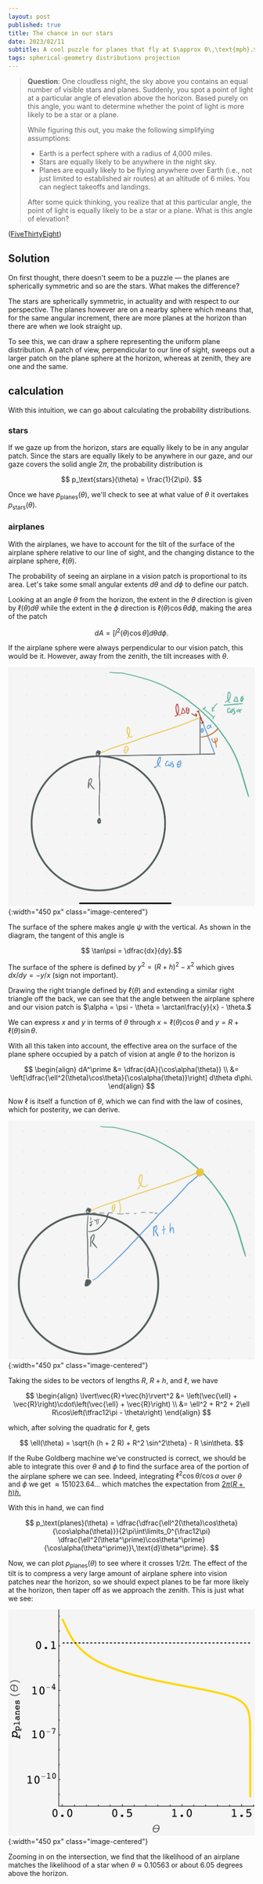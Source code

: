 ```yaml
---
layout: post
published: true
title: The chance in our stars
date: 2023/02/11
subtitle: A cool puzzle for planes that fly at $\approx 0\,\text{mph}.$
tags: spherical-geometry distributions projection
---
```


>**Question**: One cloudless night, the sky above you contains an equal number of visible stars and planes. Suddenly, you spot a point of light at a particular angle of elevation above the horizon. Based purely on this angle, you want to determine whether the point of light is more likely to be a star or a plane.
>
>While figuring this out, you make the following simplifying assumptions:
>
>- Earth is a perfect sphere with a radius of 4,000 miles.
>- Stars are equally likely to be anywhere in the night sky.
>- Planes are equally likely to be flying anywhere over Earth (i.e., not just limited to established air routes) at an altitude of 6 miles. You can neglect takeoffs and landings.
>
>After some quick thinking, you realize that at this particular angle, the point of light is equally likely to be a star or a plane. What is this angle of elevation?

<!--more-->

([FiveThirtyEight](https://fivethirtyeight.com/features/its-a-star-its-a-plane-its-the-riddler/))

## Solution

On first thought, there doesn't seem to be a puzzle — the planes are spherically symmetric and so are the stars. What makes the difference?

The stars are spherically symmetric, in actuality and with respect to our perspective. The planes however are on a nearby sphere which means that, for the same angular increment, there are more planes at the horizon than there are when we look straight up.

To see this, we can draw a sphere representing the uniform plane distribution. A patch of view, perpendicular to our line of sight, sweeps out a larger patch on the plane sphere at the horizon, whereas at zenith, they are one and the same.

## calculation

With this intuition, we can go about calculating the probability distributions. 

### stars

<!-- First of all, the stars are uniform with respect to our perspective.  -->
If we gaze up from the horizon, stars are equally likely to be in any angular patch. Since the stars are equally likely to be anywhere in our gaze, and our gaze covers the solid angle $2\pi,$ the probability distribution is

$$ p_\text{stars}(\theta) = \frac{1}{2\pi}. $$

<!-- i.e. if we are just considering small patches of sky, we'd have a true uniform distribution $p(\theta,\phi) = 1/4\pi.$  -->

<!-- however, we have to account for the fact that when we look up at an angle $\theta$ to the horizon, we can look at any angle $\phi.$ this gives small angles of $\theta$ a larger circle of sky to intercept. the radius if proportional to $\cos\theta$ so -->

<!-- $$ p_\text{stars}(\theta) = \dfrac{\cos\theta}{\int\limits_0^{\frac12\pi}\cos\theta\,\text{d}\theta} = \cos\theta. $$ -->

Once we have $p_\text{planes}(\theta),$ we'll check to see at what value of $\theta$ it overtakes $p_\text{stars}(\theta).$

### airplanes

With the airplanes, we have to account for the tilt of the surface of the airplane sphere relative to our line of sight, and the changing distance to the airplane sphere, $\ell(\theta).$

The probability of seeing an airplane in a vision patch is proportional to its area. Let's take some small angular extents $d \theta$ and $d \phi$ to define our patch.

Looking at an angle $\theta$ from the horizon, the extent in the $\theta$ direction is given by $\ell(\theta)d\theta$ while the extent in the $\phi$ direction is $\ell(\theta)\cos\theta d\phi,$ making the area of the patch

$$ dA = \left[l^2(\theta)\cos\theta\right] d\theta d\phi. $$

If the airplane sphere were always perpendicular to our vision patch, this would be it. However, away from the zenith, the tilt increases with $\theta.$ 

![](/img/2023-02-11-alpha-diagram.png){:width="450 px" class="image-centered"}

The surface of the sphere makes angle $\psi$ with the vertical. As shown in the diagram, the tangent of this angle is 

$$ \tan\psi = \dfrac{dx}{dy}.$$ 

The surface of the sphere is defined by $y^2 = (R+h)^2 - x^2$ which gives $dx/dy = -y/x$ (sign not important). 

Drawing the right triangle defined by $\ell(\theta)$ and extending a similar right triangle off the back, we can see that the angle between the airplane sphere and our vision patch is $\alpha = \psi - \theta = \arctan\frac{y}{x} - \theta.$

We can express $x$ and $y$ in terms of $\theta$ through $x = \ell(\theta)\cos\theta$ and $y = R + \ell(\theta)\sin\theta.$

With all this taken into account, the effective area on the surface of the plane sphere occupied by a patch of vision at angle $\theta$ to the horizon is

$$
  \begin{align}
    dA^\prime &= \dfrac{dA}{\cos\alpha(\theta)} \\
    &= \left[\dfrac{\ell^2(\theta)\cos\theta}{\cos\alpha(\theta)}\right] d\theta d\phi. 
  \end{align}
$$

<!-- we can analyze the tilt by drawing a triangle. our vision patch is perpendicular to us and, so, makes angle $\theta$ with the corresponding patch on the sphere. that means our patch is a projection of the airplane patch at angle $\theta,$ so that $\text{d}A = \text{d}A^\prime/\cos\theta.$ -->

<!-- the length of the patch in the $\theta$-direction is just $\ell \Delta \theta,$ while the circumference of the strip is $2\pi\ell\cos\theta,$ making $dA = 2\pi\ell^2\cos\theta/\cos\theta = 2\pi\ell^2.$ -->

Now $\ell$ is itself a function of $\theta,$ which we can find with the law of cosines, which for posterity, we can derive.

![](/img/2023-02-11-law-cosines.png){:width="450 px" class="image-centered"}

Taking the sides to be vectors of lengths $R,$ $R+h,$ and $\ell,$ we have 

$$
  \begin{align}
    \lvert\vec{R}+\vec{h}\rvert^2 &= \left(\vec{\ell} + \vec{R}\right)\cdot\left(\vec{\ell} + \vec{R}\right) \\
    &= \ell^2 + R^2 + 2\ell R\cos\left(\tfrac12\pi - \theta\right)
  \end{align}
$$

which, after solving the quadratic for $\ell,$ gets 

$$ \ell(\theta) = \sqrt{h (h + 2 R) + R^2 \sin^2\theta} - R \sin\theta. $$

If the Rube Goldberg machine we've constructed is correct, we should be able to integrate this over $\theta$ and $\phi$ to find the surface area of the portion of the airplane sphere we can see. Indeed, integrating $\ell^2 \cos\theta/\cos\alpha$ over $\theta$ and $\phi$ we get $\approx 151023.64\ldots$ which matches the expectation from [$2\pi(R+h)h.$](https://mathworld.wolfram.com/SphericalCap.html)

With this in hand, we can find

$$ p_\text{planes}(\theta) = \dfrac{\dfrac{\ell^2(\theta)\cos\theta}{\cos\alpha(\theta)}}{2\pi\int\limits_0^{\frac12\pi} \dfrac{\ell^2(\theta^\prime)\cos\theta^\prime}{\cos\alpha(\theta^\prime)}\,\text{d}\theta^\prime}. $$

Now, we can plot $p_\text{planes}(\theta)$ to see where it crosses $1/2\pi.$ The effect of the tilt is to compress a very large amount of airplane sphere into vision patches near the horizon, so we should expect planes to be far more likely at the horizon, then taper off as we approach the zenith. This is just what we see:

![](/img/2023-02-11-improbable-stars.png){:width="450 px" class="image-centered"}

Zooming in on the intersection, we find that the likelihood of an airplane matches the likelihood of a star when $\theta \approx 0.10563$ or about $6.05$ degrees above the horizon.
    

<br>
